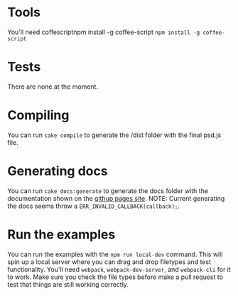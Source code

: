 # Tools
You'll need coffescriptnpm install -g coffee-script
`npm install -g coffee-script`

# Tests
There are none at the moment.

# Compiling
You can run `cake compile` to generate the /dist folder with the final psd.js file.

# Generating docs
You can run `cake docs:generate` to generate the docs folder with the documentation shown on the [githup pages site](https://meltingice.github.io/psd.js/).
NOTE: Current generating the docs seems throw a `ERR_INVALID_CALLBACK(callback);`. 

# Run the examples
You can run the examples with the `npm run local-dev` command. This will spin up a local server where you can drag and drop filetypes and test functionality. You'll need `webpack`, `webpack-dev-server`, and `webpack-cli` for it to work. Make sure you check the file types before make a pull request to test that things are still working correctly.